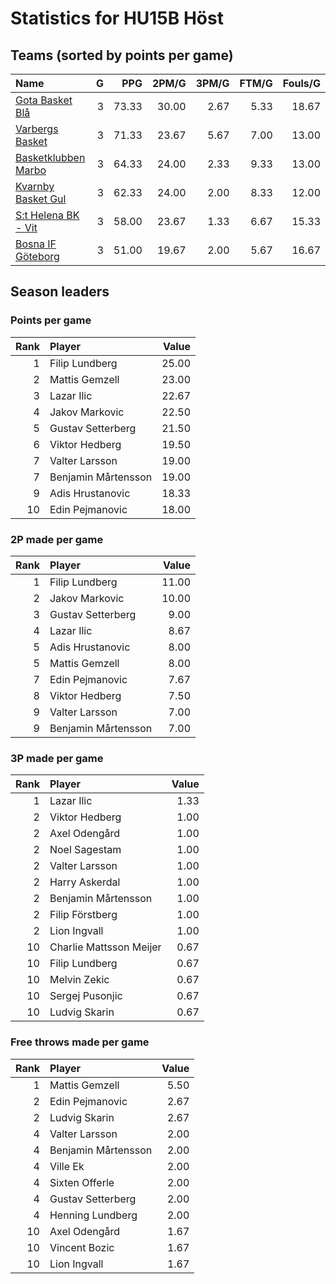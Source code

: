 # Statistics for HU15B Höst

## Teams (sorted by points per game)

| Name | G | PPG | 2PM/G | 3PM/G | FTM/G | Fouls/G |
|:-----|--:|----:|------:|------:|------:|--------:|
| [Gota Basket Blå](hu15b_höst_team_1.md) | 3 | 73.33 | 30.00 | 2.67 | 5.33 | 18.67 |
| [Varbergs Basket](hu15b_höst_team_2.md) | 3 | 71.33 | 23.67 | 5.67 | 7.00 | 13.00 |
| [Basketklubben Marbo](hu15b_höst_team_3.md) | 3 | 64.33 | 24.00 | 2.33 | 9.33 | 13.00 |
| [Kvarnby Basket Gul](hu15b_höst_team_4.md) | 3 | 62.33 | 24.00 | 2.00 | 8.33 | 12.00 |
| [S:t Helena BK - Vit](hu15b_höst_team_5.md) | 3 | 58.00 | 23.67 | 1.33 | 6.67 | 15.33 |
| [Bosna IF Göteborg](hu15b_höst_team_6.md) | 3 | 51.00 | 19.67 | 2.00 | 5.67 | 16.67 |

## Season leaders

### Points per game

| Rank | Player | Value |
|----:|:-------|------:|
| 1 | Filip Lundberg | 25.00 |
| 2 | Mattis Gemzell | 23.00 |
| 3 | Lazar Ilic | 22.67 |
| 4 | Jakov Markovic | 22.50 |
| 5 | Gustav Setterberg | 21.50 |
| 6 | Viktor Hedberg | 19.50 |
| 7 | Valter Larsson | 19.00 |
| 7 | Benjamin Mårtensson | 19.00 |
| 9 | Adis Hrustanovic | 18.33 |
| 10 | Edin Pejmanovic | 18.00 |

### 2P made per game

| Rank | Player | Value |
|----:|:-------|------:|
| 1 | Filip Lundberg | 11.00 |
| 2 | Jakov Markovic | 10.00 |
| 3 | Gustav Setterberg | 9.00 |
| 4 | Lazar Ilic | 8.67 |
| 5 | Adis Hrustanovic | 8.00 |
| 5 | Mattis Gemzell | 8.00 |
| 7 | Edin Pejmanovic | 7.67 |
| 8 | Viktor Hedberg | 7.50 |
| 9 | Valter Larsson | 7.00 |
| 9 | Benjamin Mårtensson | 7.00 |

### 3P made per game

| Rank | Player | Value |
|----:|:-------|------:|
| 1 | Lazar Ilic | 1.33 |
| 2 | Viktor Hedberg | 1.00 |
| 2 | Axel Odengård | 1.00 |
| 2 | Noel Sagestam | 1.00 |
| 2 | Valter Larsson | 1.00 |
| 2 | Harry Askerdal | 1.00 |
| 2 | Benjamin Mårtensson | 1.00 |
| 2 | Filip Förstberg | 1.00 |
| 2 | Lion Ingvall | 1.00 |
| 10 | Charlie Mattsson Meijer | 0.67 |
| 10 | Filip Lundberg | 0.67 |
| 10 | Melvin Zekic | 0.67 |
| 10 | Sergej Pusonjic | 0.67 |
| 10 | Ludvig Skarin | 0.67 |

### Free throws made per game

| Rank | Player | Value |
|----:|:-------|------:|
| 1 | Mattis Gemzell | 5.50 |
| 2 | Edin Pejmanovic | 2.67 |
| 2 | Ludvig Skarin | 2.67 |
| 4 | Valter Larsson | 2.00 |
| 4 | Benjamin Mårtensson | 2.00 |
| 4 | Ville Ek | 2.00 |
| 4 | Sixten Offerle | 2.00 |
| 4 | Gustav Setterberg | 2.00 |
| 4 | Henning Lundberg | 2.00 |
| 10 | Axel Odengård | 1.67 |
| 10 | Vincent Bozic | 1.67 |
| 10 | Lion Ingvall | 1.67 |

